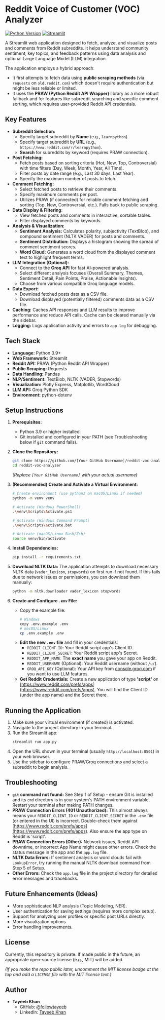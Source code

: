 # Reddit Voice of Customer (VOC) Analyzer

[![Python Version](https://img.shields.io/badge/python-3.9%2B-blue.svg)](https://www.python.org/downloads/)
[![Streamlit](https://static.streamlit.io/badges/streamlit_badge_black_white.svg)](https://streamlit.io)
<!-- Add License badge later if you make it public -->
<!-- [![License: MIT](https://img.shields.io/badge/License-MIT-yellow.svg)](https://opensource.org/licenses/MIT) -->

A Streamlit web application designed to fetch, analyze, and visualize posts and comments from Reddit subreddits. It helps understand community sentiment, key topics, and feedback patterns using data analysis and optional Large Language Model (LLM) integration.

The application employs a hybrid approach:
*   It first attempts to fetch data using **public scraping methods** (via `requests` on `old.reddit.com`) which doesn't require authentication but might be less reliable or limited.
*   It uses the **PRAW (Python Reddit API Wrapper)** library as a more robust fallback and for features like subreddit searching and specific comment sorting, which requires user-provided Reddit API credentials.

<!-- Optional: Add a screenshot/gif here -->
<!-- ![App Screenshot](link/to/your/screenshot.png) -->

## Key Features

*   **Subreddit Selection:**
    *   Specify target subreddit by **Name** (e.g., `learnpython`).
    *   Specify target subreddit by **URL** (e.g., `https://www.reddit.com/r/learnpython`).
    *   **Search** for subreddits by keyword (requires PRAW connection).
*   **Post Fetching:**
    *   Fetch posts based on sorting criteria (Hot, New, Top, Controversial) with time filters (Day, Week, Month, Year, All Time).
    *   Filter posts by date range (e.g., Last 30 days, Last Year).
    *   Specify the maximum number of posts to fetch.
*   **Comment Fetching:**
    *   Select fetched posts to retrieve their comments.
    *   Specify maximum comments per post.
    *   Utilizes PRAW (if connected) for reliable comment fetching and sorting (Top, New, Controversial, etc.). Falls back to public scraping.
*   **Data Display & Filtering:**
    *   View fetched posts and comments in interactive, sortable tables.
    *   Filter displayed comments by keywords.
*   **Analysis & Visualization:**
    *   **Sentiment Analysis:** Calculates polarity, subjectivity (TextBlob), and compound sentiment (NLTK VADER) for posts and comments.
    *   **Sentiment Distribution:** Displays a histogram showing the spread of comment sentiment scores.
    *   **Word Cloud:** Generates a word cloud from the displayed comment text to highlight frequent terms.
*   **LLM Integration (Optional):**
    *   Connect to the **Groq API** for fast AI-powered analysis.
    *   Select different analysis focuses (Overall Summary, Themes, Sentiment Detail, Pain Points, Praise, Actionable Insights).
    *   Choose from various compatible Groq language models.
*   **Data Export:**
    *   Download fetched posts data as a CSV file.
    *   Download displayed (potentially filtered) comments data as a CSV file.
*   **Caching:** Caches API responses and LLM results to improve performance and reduce API calls. Cache can be cleared manually via the sidebar.
*   **Logging:** Logs application activity and errors to `app.log` for debugging.

## Tech Stack

*   **Language:** Python 3.9+
*   **Web Framework:** Streamlit
*   **Reddit API:** PRAW (Python Reddit API Wrapper)
*   **Public Scraping:** Requests
*   **Data Handling:** Pandas
*   **NLP/Sentiment:** TextBlob, NLTK (VADER, Stopwords)
*   **Visualization:** Plotly Express, Matplotlib, WordCloud
*   **LLM API:** Groq Python SDK
*   **Environment:** python-dotenv

## Setup Instructions

1.  **Prerequisites:**
    *   Python 3.9 or higher installed.
    *   Git installed and configured in your PATH (see Troubleshooting below if `git` command fails).

2.  **Clone the Repository:**
    ```bash
    git clone https://github.com/[Your GitHub Username]/reddit-voc-analyzer.git
    cd reddit-voc-analyzer
    ```
    *(Replace `[Your GitHub Username]` with your actual username)*

3.  **(Recommended) Create and Activate a Virtual Environment:**
    ```bash
    # Create environment (use python3 on macOS/Linux if needed)
    python -m venv venv

    # Activate (Windows PowerShell)
    .\venv\Scripts\Activate.ps1

    # Activate (Windows Command Prompt)
    .\venv\Scripts\activate.bat

    # Activate (macOS/Linux Bash/Zsh)
    source venv/bin/activate
    ```

4.  **Install Dependencies:**
    ```bash
    pip install -r requirements.txt
    ```

5.  **Download NLTK Data:**
    The application attempts to download necessary NLTK data (`vader_lexicon`, `stopwords`) on first run if not found. If this fails due to network issues or permissions, you can download them manually:
    ```bash
    python -m nltk.downloader vader_lexicon stopwords
    ```

6.  **Create and Configure `.env` File:**
    *   Copy the example file:
        ```bash
        # Windows
        copy .env.example .env
        # macOS/Linux
        cp .env.example .env
        ```
    *   **Edit the new `.env` file** and fill in your credentials:
        *   `REDDIT_CLIENT_ID`: Your Reddit script app's Client ID.
        *   `REDDIT_CLIENT_SECRET`: Your Reddit script app's Secret.
        *   `REDDIT_APP_NAME`: The **exact name** you gave your app on Reddit.
        *   `REDDIT_USERNAME` (Optional): Your Reddit username (without `/u/`).
        *   `GROQ_API_KEY` (Optional): Your API key from [console.groq.com](https://console.groq.com/) if you want to use LLM features.
    *   **Get Reddit Credentials:** Create a new application of type **'script'** on [https://www.reddit.com/prefs/apps](https://www.reddit.com/prefs/apps). You will find the Client ID (under the app name) and the Secret there.

## Running the Application

1.  Make sure your virtual environment (if created) is activated.
2.  Navigate to the project directory in your terminal.
3.  Run the Streamlit app:
    ```bash
    streamlit run app.py
    ```
4.  Open the URL shown in your terminal (usually `http://localhost:8501`) in your web browser.
5.  Use the sidebar to configure PRAW/Groq connections and select a subreddit to begin analysis.

## Troubleshooting

*   **`git` command not found:** See Step 1 of Setup - ensure Git is installed and its `cmd` directory is in your system's PATH environment variable. Restart your terminal after making PATH changes.
*   **PRAW Connection Errors (401 Unauthorized):** This almost always means your `REDDIT_CLIENT_ID` or `REDDIT_CLIENT_SECRET` in the `.env` file (or entered in the UI) is incorrect. Double-check them against [https://www.reddit.com/prefs/apps](https://www.reddit.com/prefs/apps). Also ensure the app type on Reddit is 'script'.
*   **PRAW Connection Errors (Other):** Network issues, Reddit API downtime, or incorrect App Name might cause other errors. Check the status message in the app and the `app.log` file.
*   **NLTK Data Errors:** If sentiment analysis or word clouds fail with `LookupError`, try running the manual NLTK download command from Step 5 of Setup.
*   **Other Errors:** Check the `app.log` file in the project directory for detailed error messages and tracebacks.

## Future Enhancements (Ideas)

*   More sophisticated NLP analysis (Topic Modeling, NER).
*   User authentication for saving settings (requires more complex setup).
*   Support for analyzing user profiles or specific post URLs directly.
*   More visualization options.
*   Error handling improvements.

## License

Currently, this repository is private. If made public in the future, an appropriate open-source license (e.g., MIT) will be added.

*(If you make the repo public later, uncomment the MIT license badge at the top and add a `LICENSE` file with the MIT license text.)*

## Author

*   **Tayeeb Khan**
    *   GitHub: [@followtayeeb](https://github.com/followtayeeb)
    *   LinkedIn: [Tayeeb Khan](https://www.linkedin.com/in/tayeebkhan/)